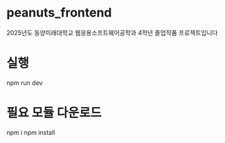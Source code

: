 # peanuts_frontend

2025년도 동양미래대학교 웹응용소프트웨어공학과 4학년 졸업작품 프로젝트입니다

# 실행

npm run dev

# 필요 모듈 다운로드

npm i
npm install
